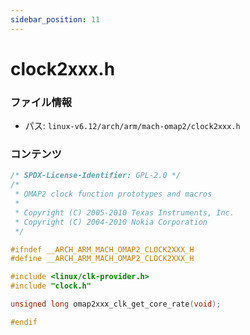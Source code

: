 ```yaml
---
sidebar_position: 11
---
```

# clock2xxx.h

### ファイル情報

- パス: `linux-v6.12/arch/arm/mach-omap2/clock2xxx.h`

### コンテンツ

```h
/* SPDX-License-Identifier: GPL-2.0 */
/*
 * OMAP2 clock function prototypes and macros
 *
 * Copyright (C) 2005-2010 Texas Instruments, Inc.
 * Copyright (C) 2004-2010 Nokia Corporation
 */

#ifndef __ARCH_ARM_MACH_OMAP2_CLOCK2XXX_H
#define __ARCH_ARM_MACH_OMAP2_CLOCK2XXX_H

#include <linux/clk-provider.h>
#include "clock.h"

unsigned long omap2xxx_clk_get_core_rate(void);

#endif

```
